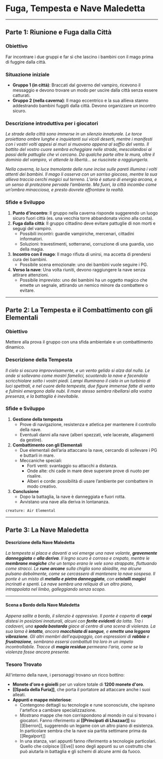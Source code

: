 # **Fuga, Tempesta e Nave Maledetta**

---

## **Parte 1: Riunione e Fuga dalla Città**

### **Obiettivo**

Far incontrare i due gruppi e far sì che lascino i bambini con il mago prima di fuggire dalla città.

### **Situazione iniziale**

- **Gruppo 1 (in città)**: Braccati dal governo del vampiro, ricevono il messaggio e devono trovare un modo per uscire dalla città senza essere catturati.
- **Gruppo 2 (nella caverna)**: Il mago eccentrico e la sua allieva stanno addestrando bambini fuggiti dalla città. Devono organizzare un incontro sicuro.

### **Descrizione introduttiva per i giocatori**

_Le strade della città sono immerse in un silenzio innaturale. Le torce proiettano ombre lunghe e inquietanti sui vicoli deserti, mentre i manifesti con i vostri volti appesi ai muri si muovono appena al soffio del vento. Il battito del vostro cuore sembra echeggiare nelle strade, mescolandosi ai passi delle pattuglie che vi cercano. Da qualche parte oltre le mura, oltre il dominio del vampiro, vi attende la libertà... se riuscirete a raggiungerla._

_Nella caverna, la luce tremolante delle rune incise sulle pareti illumina i volti attenti dei bambini. Il mago li osserva con un sorriso giocoso, mentre la sua allieva traccia cerchi magici sul terreno. L’aria è satura di energia arcana, e un senso di protezione pervade l’ambiente. Ma fuori, la città incombe come un’ombra minacciosa, e presto dovrete affrontare la realtà._

### **Sfide e Sviluppo**

1. **Punto d'incontro**: Il gruppo nella caverna risponde suggerendo un luogo sicuro fuori città (es. una vecchia torre abbandonata vicino alla costa).
2. **Fuga dalla città**: Il gruppo cittadino deve evitare pattuglie di non morti e segugi del vampiro.
    - Possibili incontri: guardie vampiriche, mercenari, cittadini informatori.
    - Soluzioni: travestimenti, sotterranei, corruzione di una guardia, uso della magia.
3. **Incontro con il mago**: Il mago rifiuta di unirsi, ma accetta di prendersi cura dei bambini.
    - Possibile scena emozionale: uno dei bambini vuole seguire i PG.
4. **Verso la nave**: Una volta riuniti, devono raggiungere la nave senza attirare attenzioni.
    - Possibile imprevisto: uno dei bambini ha un oggetto magico che emette un segnale, attirando un nemico minore da combattere o evitare.

---

## **Parte 2: La Tempesta e il Combattimento con gli Elementali**

### **Obiettivo**

Mettere alla prova il gruppo con una sfida ambientale e un combattimento dinamico.

### **Descrizione della Tempesta**

_Il cielo si oscura improvvisamente, e un vento gelido si alza dal nulla. Le onde si sollevano come mostri famelici, scuotendo la nave e facendola scricchiolare sotto i vostri piedi. Lampi illuminano il cielo in un turbinio di luci spettrali, e nel cuore della tempesta, due figure immense fatte di vento e fulmini emergono dalle nubi. Il mare stesso sembra ribellarsi alla vostra presenza, e la battaglia è inevitabile._

### **Sfide e Sviluppo**

1. **Gestione della tempesta**
    - Prove di navigazione, resistenza e atletica per mantenere il controllo della nave.
    - Eventuali danni alla nave (alberi spezzati, vele lacerate, allagamenti da gestire).
2. **Combattimento con gli Elementali**
    - Due elementali dell’aria attaccano la nave, cercando di sollevare i PG e buttarli in mare.
    - Meccaniche speciali:
        - Forti venti: svantaggio su attacchi a distanza.
        - Onde alte: chi cade in mare deve superare prove di nuoto per risalire.
        - Alberi e corde: possibilità di usare l’ambiente per combattere in modo creativo.
3. **Conclusione**
    - Dopo la battaglia, la nave è danneggiata e fuori rotta.
    - Avvistano una nave alla deriva in lontananza.


```statblock
creature: Air Elemental
```
---

## **Parte 3: La Nave Maledetta**

#### **Descrizione della Nave Maledetta**

*La tempesta si placa e davanti a voi emerge una nave volante, **gravemente danneggiata** e **alla deriva**. Il legno scuro è corroso e crepato, mentre le **membrane magiche** che un tempo erano le vele sono strappate, fluttuando come stracci. Le **rune arcane** sulla chiglia sono sbiadite, ma alcune pulsano debolmente, come se cercassero di mantenere la nave sospesa. Il ponte è un misto di **metallo e pietra danneggiata**, con **cristalli magici** incrinati e spenti. La nave sembra una reliquia di un altro piano, intrappolata nel limbo, galleggiando senza scopo.*

---

#### **Scena a Bordo della Nave Maledetta**

*Appena salite a bordo, il silenzio è oppressivo. Il ponte è coperto di **corpi** distesi in posizioni innaturali, alcuni con **ferite evidenti** da lotta. Tra i cadaveri, una **spada bastarda** giace al centro di una scena di violenza. La sua lama è **intatta**, ancora **macchiata di sangue**, e **emette una leggera vibrazione**. Gli altri membri dell'equipaggio, con espressioni di **rabbia** e **frustrazione**, sembrano essersi combattuti tra loro in un impeto incontrollabile. Tracce di **magia residua** permeano l'aria, come se la violenza fosse ancora presente.*

### **Tesoro Trovato**

All'interno della nave, i personaggi trovano un ricco bottino:

- **Monete d'oro e gioielli** per un valore totale di **1200 monete d'oro**.
- **[[Spada della Furia]]**, che porta il portatore ad attaccare anche i suoi alleati.
- **Appunti e mappe misteriose**:
    - Contengono dettagli su tecnologie e rune sconosciute, che ispirano l'artefice a cambiare specializzazione.
    - Mostrano mappe che non corrispondono al mondo in cui si trovano i giocatori. Fanno riferimento ai **[[Principati di Lhazaar]]** su [[Eberron]], suggerendo un legame con un altro piano di esistenza. In particolare sembra che la nave sia partita settimane prima da [[Regalport]]
    - In una stanza, vari appunti fanno riferimento a tecnologie particolari. Quello che colpisce [[Eve]] sono degli appunti su un costrutto che può aiutarla in battaglia e gli schemi di alcune armi da fuoco.
